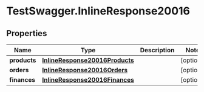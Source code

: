 # TestSwagger.InlineResponse20016

## Properties

Name | Type | Description | Notes
------------ | ------------- | ------------- | -------------
**products** | [**InlineResponse20016Products**](InlineResponse20016Products.md) |  | [optional] 
**orders** | [**InlineResponse20016Orders**](InlineResponse20016Orders.md) |  | [optional] 
**finances** | [**InlineResponse20016Finances**](InlineResponse20016Finances.md) |  | [optional] 



